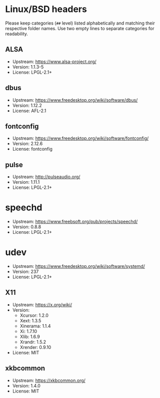 # Linux/BSD headers

Please keep categories (`##` level) listed alphabetically and matching their
respective folder names. Use two empty lines to separate categories for
readability.


## ALSA

- Upstream: https://www.alsa-project.org/
- Version: 1.1.3-5
- License: LPGL-2.1+


## dbus

- Upstream: https://www.freedesktop.org/wiki/software/dbus/
- Version: 1.12.2
- License: AFL-2.1


## fontconfig

- Upstream: https://www.freedesktop.org/wiki/software/fontconfig/
- Version: 2.12.6
- License: fontconfig


## pulse

- Upstream: http://pulseaudio.org/
- Version: 1.11.1
- License: LPGL-2.1+


# speechd

- Upstream: https://www.freebsoft.org/pub/projects/speechd/
- Version: 0.8.8
- License: LPGL-2.1+


# udev

- Upstream: https://www.freedesktop.org/wiki/software/systemd/
- Version: 237
- License: LPGL-2.1+


## X11

- Upstream: https://x.org/wiki/
- Version: 
  * Xcursor: 1.2.0
  * Xext: 1.3.5
  * Xinerama: 1.1.4
  * Xi: 1.7.10
  * Xlib: 1.6.9
  * Xrandr: 1.5.2
  * Xrender: 0.9.10
- License: MIT


## xkbcommon

- Upstream: https://xkbcommon.org/
- Version: 1.4.0
- License: MIT

